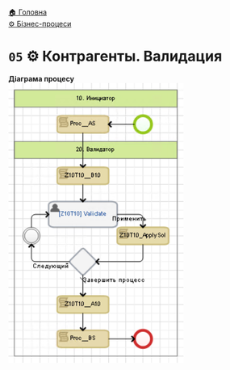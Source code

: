 ﻿[🏠 Головна](../../../README.MD)  
[⚙️ Бізнес-процеси](../../README.MD) 

# `05` ⚙️ Контрагенты. Валидация

**Діаграма процесу**  
![Діаграма процесу](./Pictures/ProcDiagram.png)